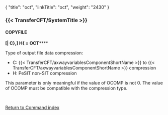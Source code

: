 {
    "title": "oct",
    "linkTitle": "oct",
    "weight": "2430"
}<span id="oct"></span>

### {{< TransferCFT/SystemTitle  >}}

#### COPYFILE

**********[******&#124; C},] <span class="underline">H</span>{ = OCT********

Type of output file data compression:

- C: {{< TransferCFT/axwayvariablesComponentShortName  >}}
    to {{< TransferCFT/axwayvariablesComponentShortName  >}} compression
- H: PeSIT non-SIT
    compression

This parameter is only meaningful if the value of OCOMP is not 0. The
value of OCOMP must be compatible with the compression type.

 

[Return to Command index](../../)
